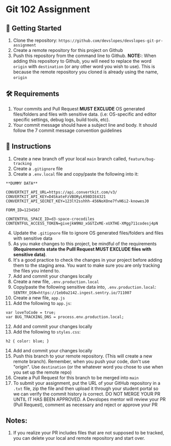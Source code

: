 # Git 102 Assignment

## 📣 Getting Started

1. Clone the repository: `https://github.com/devslopes/devslopes-git-pr-assignment`
2. Create a remote repository for this project on Github
3. Push this repository from the command line to Github.
   **NOTE:**: When adding this repository to Github, you will need to replace the word `origin` with `destination` (or any other word you wish to use). This is because the remote repository you cloned is already using the name, `origin`


## 🛠 Requirements

1. Your commits and Pull Request **MUST EXCLUDE** OS generated files/folders and files with sensitive data. (i.e: OS-specific and editor specific settings, debug logs, build tools, etc).
2. Your commit message should have a subject line and body. It should follow the 7 commit message convention guidelines

## 📝 Instructions
1. Create a new branch off your local `main` branch called, `feature/bug-tracking`
2. Create a `.gitignore` file
3. Create a `.env.local` file and copy/paste the following into it:

```
**DUMMY DATA**

CONVERTKIT_API_URL=https://api.convertkit.com/v3/
CONVERTKIT_API_KEY=D4SkateFzVBORyLK98DIE4321
CONVERTKIT_API_SECRET_KEY=123lY2sshhh-456NoXOne7fvH6i2-knowesJ0

FORM_ID=1234567

CONTENTFUL_SPACE_ID=d3-space-crocodiles
CONTENTFUL_ACCESS_TOKEN=givejkW9NU_xGGTZxME-xUXTHE-XMgg711codesj4pN
```

4. Update the `.gitignore` file to ignore OS generated files/folders and files with sensitive data
5. As you make changes to this project, be mindful of the requirements **(Requirements state the Pulll Request MUST EXCLUDE files with sensitive data)**.
6. It's a good practice to check the changes in your project before adding them to the staging area. You want to make sure you are only tracking the files you intend to.
7. Add and commit your changes locally
8. Create a new file, `.env.production.local`
9. Copy/paste the following sensitive data into, `.env.production.local`:
   `SENTRY_DSN=https://1eb0a2142.ingest.sentry.io/711007`
10. Create a new file, `app.js`
11. Add the following to `app.js`:

```
var loveToCode = true;
var BUG_TRACKING_DNS = process.env.production.local;
```

12. Add and commit your changes locally
13. Add the following to `styles.css`:

```
h2 { color: blue; }
```

14. Add and commit your changes locally
15. Push this branch to your remote repository. (This will create a new remote branch). Remember, when you push your code, don't use "origin". Use `destination` (or the whatever word you chose to use when you set up the remote repo)
16. Create a Pull Request for this branch to be merged into `main`
17. To submit your assignment, put the URL of your GitHub repository in a `.txt` file, zip the file and then upload it through your student portal so we can verify the commit history is correct. DO NOT MERGE YOUR PR UNTIL IT HAS BEEN APPROVED. A Devslopes mentor will review your PR (Pull Request), comment as necessary and reject or approve your PR


## Notes:
1. If you realize your PR includes files that are not supposed to be tracked, you can delete your local and remote repository and start over.
